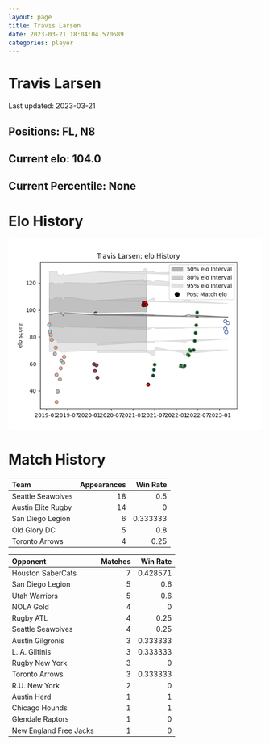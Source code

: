 ```yaml
---  
layout: page  
title: Travis Larsen  
date: 2023-03-21 18:04:04.570689  
categories: player  
---
```

# Travis Larsen


Last updated: 2023-03-21
## Positions: FL, N8

## Current elo: 104.0

## Current Percentile: None

# Elo History


![elo history](history_TravisLarsen.png)
# Match History


| Team               |   Appearances |   Win Rate |
|:-------------------|--------------:|-----------:|
| Seattle Seawolves  |            18 |   0.5      |
| Austin Elite Rugby |            14 |   0        |
| San Diego Legion   |             6 |   0.333333 |
| Old Glory DC       |             5 |   0.8      |
| Toronto Arrows     |             4 |   0.25     |

| Opponent               |   Matches |   Win Rate |
|:-----------------------|----------:|-----------:|
| Houston SaberCats      |         7 |   0.428571 |
| San Diego Legion       |         5 |   0.6      |
| Utah Warriors          |         5 |   0.6      |
| NOLA Gold              |         4 |   0        |
| Rugby ATL              |         4 |   0.25     |
| Seattle Seawolves      |         4 |   0.25     |
| Austin Gilgronis       |         3 |   0.333333 |
| L. A. Giltinis         |         3 |   0.333333 |
| Rugby New York         |         3 |   0        |
| Toronto Arrows         |         3 |   0.333333 |
| R.U. New York          |         2 |   0        |
| Austin Herd            |         1 |   1        |
| Chicago Hounds         |         1 |   1        |
| Glendale Raptors       |         1 |   0        |
| New England Free Jacks |         1 |   0        |